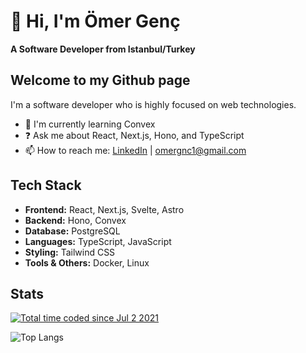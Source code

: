 # 👋 Hi, I'm Ömer Genç

**A Software Developer from Istanbul/Turkey**

## Welcome to my Github page
I'm a software developer who is highly focused on web technologies.

- 🌱 I'm currently learning Convex
- ❓ Ask me about React, Next.js, Hono, and TypeScript
- 📫 How to reach me: [LinkedIn](https://linkedin.com/in/omer-genc) | omergnc1@gmail.com

## Tech Stack

* **Frontend:** React, Next.js, Svelte, Astro
* **Backend:** Hono, Convex
* **Database:** PostgreSQL
* **Languages:** TypeScript, JavaScript
* **Styling:** Tailwind CSS
* **Tools & Others:** Docker, Linux


## Stats
[![Total time coded since Jul 2 2021](https://wakatime.com/badge/user/d33da16d-108e-4d0f-b501-bf71ab5946e0.svg)](https://wakatime.com/@d33da16d-108e-4d0f-b501-bf71ab5946e0)

![Top Langs](https://github-readme-stats.vercel.app/api/wakatime/?username=omergenc&layout=compact&langs_count=8)
